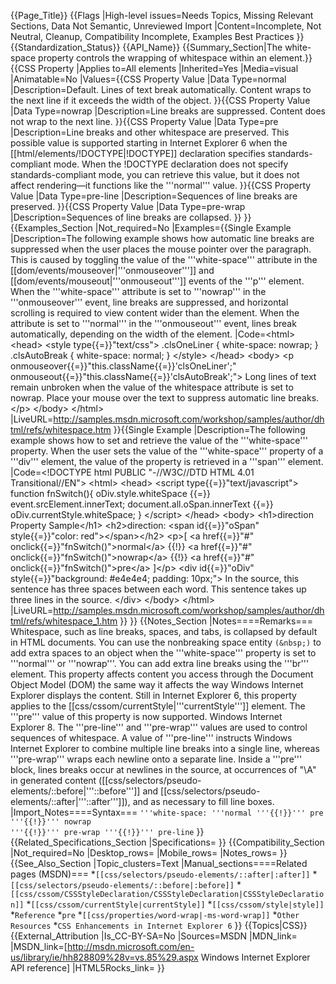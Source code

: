 {{Page_Title}}
{{Flags
|High-level issues=Needs Topics, Missing Relevant Sections, Data Not Semantic, Unreviewed Import
|Content=Incomplete, Not Neutral, Cleanup, Compatibility Incomplete, Examples Best Practices
}}
{{Standardization_Status}}
{{API_Name}}
{{Summary_Section|The white-space property controls the wrapping of whitespace within an element.}}
{{CSS Property
|Applies to=All elements
|Inherited=Yes
|Media=visual
|Animatable=No
|Values={{CSS Property Value
|Data Type=normal
|Description=Default. Lines of text break automatically. Content wraps to the next line if it exceeds the width of the object.
}}{{CSS Property Value
|Data Type=nowrap
|Description=Line breaks are suppressed. Content does not wrap to the next line.
}}{{CSS Property Value
|Data Type=pre
|Description=Line breaks and other whitespace are preserved. This possible value is supported starting in Internet Explorer 6 when the [[html/elements/!DOCTYPE|!DOCTYPE]] declaration specifies standards-compliant mode. When the !DOCTYPE declaration does not specify standards-compliant mode, you can retrieve this value, but it does not affect rendering—it functions like the '''normal''' value.
}}{{CSS Property Value
|Data Type=pre-line
|Description=Sequences of line breaks are preserved.
}}{{CSS Property Value
|Data Type=pre-wrap
|Description=Sequences of line breaks are collapsed.
}}
}}
{{Examples_Section
|Not_required=No
|Examples={{Single Example
|Description=The following example shows how automatic line breaks are suppressed when the user places the mouse pointer over the paragraph. This is caused by toggling the value of the '''white-space''' attribute in the [[dom/events/mouseover|'''onmouseover''']] and [[dom/events/mouseout|'''onmouseout''']] events of the '''p''' element. When the '''white-space''' attribute is set to '''nowrap''' in the '''onmouseover''' event, line breaks are suppressed, and horizontal scrolling is required to view content wider than the element.  When the attribute is set to '''normal''' in the '''onmouseout''' event, lines break automatically, depending on the width of the element.
|Code=&lt;html&gt;
&lt;head&gt;
&lt;style type{{=}}"text/css"&gt;
.clsOneLiner {
    white-space: nowrap;
}
.clsAutoBreak {
    white-space: normal;
}
&lt;/style&gt;
&lt;/head&gt;
&lt;body&gt;
&lt;p onmouseover{{=}}"this.className{{=}}'clsOneLiner';" 
    onmouseout{{=}}"this.className{{=}}'clsAutoBreak';"&gt;
Long lines of text remain unbroken when the value of the whitespace attribute is 
set to nowrap. Place your mouse over the text to suppress automatic line breaks.&lt;/p&gt;
&lt;/body&gt;
&lt;/html&gt;
|LiveURL=http://samples.msdn.microsoft.com/workshop/samples/author/dhtml/refs/whitespace.htm
}}{{Single Example
|Description=The following example shows how to set and retrieve the value of the '''white-space''' property. When the user sets the value of the '''white-space''' property of a '''div''' element, the value of the property is retrieved in a '''span''' element.
|Code=&lt;!DOCTYPE html PUBLIC "-//W3C//DTD HTML 4.01 Transitional//EN"&gt;
&lt;html&gt;
&lt;head&gt;
&lt;script type{{=}}"text/javascript"&gt;
function fnSwitch(){
  oDiv.style.whiteSpace {{=}} event.srcElement.innerText;
  document.all.oSpan.innerText {{=}} oDiv.currentStyle.whiteSpace;
}
&lt;/script&gt;
&lt;/head&gt;
&lt;body&gt;
&lt;h1&gt;direction Property Sample&lt;/h1&gt;
&lt;h2&gt;direction: 
&lt;span id{{=}}"oSpan" style{{=}}"color: red"&gt;&lt;/span&gt;&lt;/h2&gt;
&lt;p&gt;[ &lt;a href{{=}}"#" onclick{{=}}"fnSwitch()"&gt;normal&lt;/a&gt; {{!}} 
&lt;a href{{=}}"#" onclick{{=}}"fnSwitch()"&gt;nowrap&lt;/a&gt; {{!}} 
&lt;a href{{=}}"#" onclick{{=}}"fnSwitch()"&gt;pre&lt;/a&gt; 
]&lt;/p&gt;
&lt;div id{{=}}"oDiv" style{{=}}"background: #e4e4e4; padding: 10px;"&gt;
    In   the   source,   this   sentence   has   three   spaces   between   each   word. 
    This sentence 
    takes up three lines 
    in the source. &lt;/div&gt;
&lt;/body&gt;
&lt;/html&gt;
|LiveURL=http://samples.msdn.microsoft.com/workshop/samples/author/dhtml/refs/whitespace_1.htm
}}
}}
{{Notes_Section
|Notes====Remarks===
Whitespace, such as line breaks, spaces, and tabs, is collapsed by default in HTML documents. You can use the nonbreaking space entity <code>(&amp;nbsp;)</code> to add extra spaces to an object when the '''white-space''' property is set to '''normal''' or '''nowrap'''.  You can add extra line breaks using the '''br''' element.
This property affects content you access through the Document Object Model (DOM) the same way it affects the way Windows Internet Explorer displays the content.
Still in Internet Explorer 6, this property applies to the [[css/cssom/currentStyle|'''currentStyle''']] element. The '''pre''' value of this property is now supported.
Windows Internet Explorer 8. The '''pre-line''' and '''pre-wrap''' values are used to control sequences of whitespace. A value of '''pre-line''' instructs Windows Internet Explorer to combine multiple line breaks into a single line, whereas '''pre-wrap''' wraps each newline onto a separate line. Inside a '''pre''' block, lines breaks occur at newlines in the source, at occurrences of "\A" in generated content ([[css/selectors/pseudo-elements/::before|'''::before''']] and [[css/selectors/pseudo-elements/::after|'''::after''']]), and as necessary to fill line boxes.
|Import_Notes====Syntax===
<code>'''white-space: '''normal '''{{!}}''' pre '''{{!}}''' nowrap '''{{!}}''' pre-wrap '''{{!}}''' pre-line</code>
}}
{{Related_Specifications_Section
|Specifications=
}}
{{Compatibility_Section
|Not_required=No
|Desktop_rows=
|Mobile_rows=
|Notes_rows=
}}
{{See_Also_Section
|Topic_clusters=Text
|Manual_sections====Related pages (MSDN)===
*<code>[[css/selectors/pseudo-elements/::after|:after]]</code>
*<code>[[css/selectors/pseudo-elements/::before|:before]]</code>
*<code>[[css/cssom/CSSStyleDeclaration/CSSStyleDeclaration|CSSStyleDeclaration]]</code>
*<code>[[css/cssom/currentStyle|currentStyle]]</code>
*<code>[[css/cssom/style|style]]</code>
*<code>Reference</code>
*<code>pre</code>
*<code>[[css/properties/word-wrap|-ms-word-wrap]]</code>
*<code>Other Resources</code>
*<code>CSS Enhancements in Internet Explorer 6</code>
}}
{{Topics|CSS}}
{{External_Attribution
|Is_CC-BY-SA=No
|Sources=MSDN
|MDN_link=
|MSDN_link=[http://msdn.microsoft.com/en-us/library/ie/hh828809%28v=vs.85%29.aspx Windows Internet Explorer API reference]
|HTML5Rocks_link=
}}